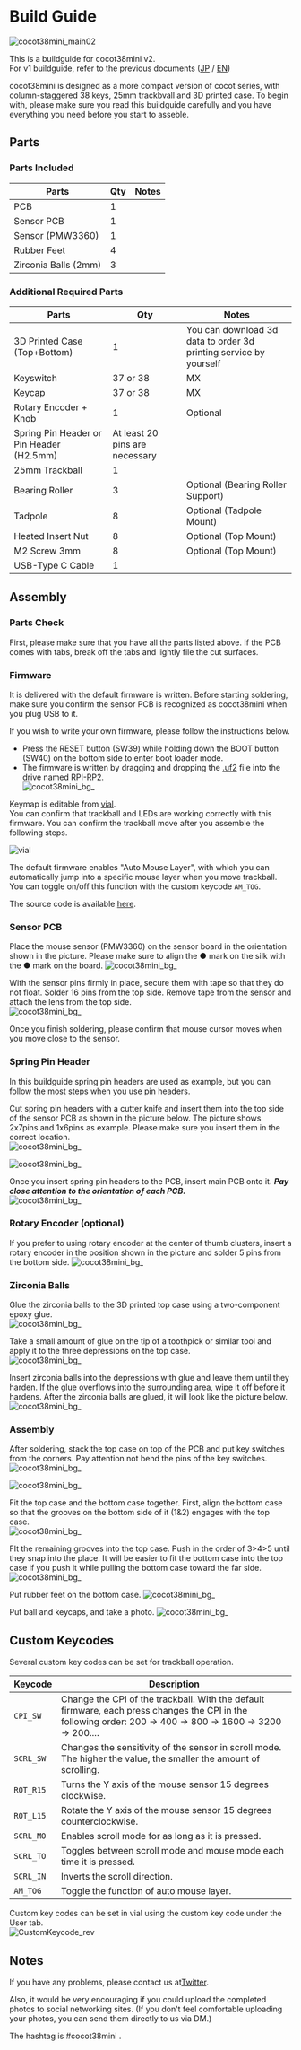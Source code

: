 # Build Guide

![cocot38mini_main02](/images/main_02.jpg)

This is a buildguide for cocot38mini v2.  
For v1 buildguide, refer to the previous documents ([JP](v1/buildguide.md) / [EN](v1/buildguide_en.md))

cocot38mini is designed as a more compact version of cocot series, with column-staggered 38 keys, 25mm trackbvall and 3D printed case. To begin with, please make sure you read this buildguide carefully and you have everything you need before you start to asseble.


## Parts
### Parts Included

|Parts|Qty|Notes|
|---|---|---|
|PCB|1||
|Sensor PCB|1||
|Sensor (PMW3360)|1||
|Rubber Feet|4||
|Zirconia Balls (2mm)|3||


### Additional Required Parts

|Parts|Qty|Notes|
|---|---|---|
|3D Printed Case (Top+Bottom)|1|You can download 3d data to order 3d printing service by yourself|
|Keyswitch|37 or 38|MX|
|Keycap|37 or 38|MX|
|Rotary Encoder + Knob |1|Optional|
|Spring Pin Header or Pin Header (H2.5mm)|At least 20 pins are necessary||
|25mm Trackball|1||
|Bearing Roller|3|Optional (Bearing Roller Support)|
|Tadpole|8|Optional (Tadpole Mount)|
|Heated Insert Nut|8|Optional (Top Mount)|
|M2 Screw 3mm|8|Optional (Top Mount)|
|USB-Type C Cable|1||


## Assembly
### Parts Check

  First, please make sure that you have all the parts listed above. If the PCB comes with tabs, break off the tabs and lightly file the cut surfaces.

### Firmware

  It is delivered with the default firmware is written. Before starting soldering, make sure you confirm the sensor PCB is recognized as cocot38mini when you plug USB to it.

  If you wish to write your own firmware, please follow the instructions below.

  - Press the RESET button (SW39) while holding down the BOOT button (SW40) on the bottom side to enter boot loader mode.
  - The firmware is written by dragging and dropping the [.uf2](https://github.com/aki27kbd/cocot38mini/blob/main/firmware/aki27_cocot38mini_vial.uf2) file into the drive named RPI-RP2.  
  ![cocot38mini_bg_](/images/bg_firmware.jpg)  


  Keymap is editable from [vial](https://vial.rocks/).  
  You can confirm that trackball and LEDs are working correctly with this firmware. You can confirm the trackball move after you assemble the following steps.

  ![vial](/images/vial.jpg)

  The default firmware enables "Auto Mouse Layer", with which you can automatically jump into a specific mouse layer when you move trackball. You can toggle on/off this function with the custom keycode `AM_TOG`.

  The source code is available [here](https://github.com/aki27kbd/vial-qmk/tree/vial/keyboards/aki27/cocot38mini).

### Sensor PCB

  Place the mouse sensor (PMW3360) on the sensor board in the orientation shown in the picture. Please make sure to align the ● mark on the silk with the ● mark on the board.
  ![cocot38mini_bg_](/images/bg_pmw3360_v2.jpg)

  With the sensor pins firmly in place, secure them with tape so that they do not float. Solder 16 pins from the top side. Remove tape from the sensor and attach the lens from the top side.   
  ![cocot38mini_bg_](/images/bg_pmw3360_v2_2.jpg)

  Once you finish soldering, please confirm that mouse cursor moves when you move close to the sensor.

### Spring Pin Header

  In this buildguide spring pin headers are used as example, but you can follow the most steps when you use pin headers.

  Cut spring pin headers with a cutter knife and insert them into the top side of the sensor PCB as shown in the picture below. The picture shows 2x7pins and 1x6pins as example. Please make sure you insert them in the correct location.  
  ![cocot38mini_bg_](/images/bg_pga2040_1.jpg)

  ![cocot38mini_bg_](/images/bg_pinheader.jpg)

  Once you insert spring pin headers to the PCB, insert main PCB onto it. ***Pay close attention to the orientation of each PCB.***  
  ![cocot38mini_bg_](/images/bg_pinheader_2.jpg)

### Rotary Encoder (optional)

  If you prefer to using rotary encoder at the center of thumb clusters, insert a rotary encoder in the position shown in the picture and solder 5 pins from the bottom side.
  ![cocot38mini_bg_](/images/bg_rotary_encoder.jpg)


### Zirconia Balls

  Glue the zirconia balls to the 3D printed top case using a two-component epoxy glue.  
  ![cocot38mini_bg_](/images/bg_zirconia_1.jpg)

  Take a small amount of glue on the tip of a toothpick or similar tool and apply it to the three depressions on the top case.  
  ![cocot38mini_bg_](/images/bg_zirconia_2.jpg)

  Insert zirconia balls into the depressions with glue and leave them until they harden. If the glue overflows into the surrounding area, wipe it off before it hardens. After the zirconia balls are glued, it will look like the picture below.  
  ![cocot38mini_bg_](/images/bg_zirconia_3.jpg)


### Assembly

  After soldering, stack the top case on top of the PCB and put key switches from the corners. Pay attention not bend the pins of the key switches.  
  ![cocot38mini_bg_](/images/bg_assembly_1.jpg)

  ![cocot38mini_bg_](/images/bg_assembly_2.jpg)

  Fit the top case and the bottom case together. First, align the bottom case so that the grooves on the bottom side of it (1&2) engages with the top case.  
  ![cocot38mini_bg_](/images/bg_assembly_3.jpg)

  FIt the remaining grooves into the top case. Push in the order of 3>4>5 until they snap into the place. It will be easier to fit the bottom case into the top case if you push it while pulling the bottom case toward the far side.
  ![cocot38mini_bg_](/images/bg_assembly_4.jpg)

  Put rubber feet on the bottom case.
  ![cocot38mini_bg_](/images/bg_assembly_5.jpg)

  Put ball and keycaps, and take a photo.
  ![cocot38mini_bg_](/images/bg_assembly_6.jpg)


## Custom Keycodes

  Several custom key codes can be set for trackball operation.

  Keycode   |Description
  ---------|-----------
  `CPI_SW`  |Change the CPI of the trackball. With the default firmware, each press changes the CPI in the following order: 200 -> 400 -> 800 -> 1600 -> 3200 -> 200....
  `SCRL_SW` |Changes the sensitivity of the sensor in scroll mode. The higher the value, the smaller the amount of scrolling.
  `ROT_R15` |Turns the Y axis of the mouse sensor 15 degrees clockwise.
  `ROT_L15` |Rotate the Y axis of the mouse sensor 15 degrees counterclockwise.
  `SCRL_MO` |	Enables scroll mode for as long as it is pressed.
  `SCRL_TO` |Toggles between scroll mode and mouse mode each time it is pressed.
  `SCRL_IN` |Inverts the scroll direction.
  `AM_TOG` |Toggle the function of auto mouse layer.

  Custom key codes can be set in vial using the custom key code under the User tab.  
  ![CustomKeycode_rev](/images/bg_customkeycode.jpg)


## Notes
If you have any problems, please contact us at[Twitter](https://twitter.com/aki27kbd).

Also, it would be very encouraging if you could upload the completed photos to social networking sites. (If you don't feel comfortable uploading your photos, you can send them directly to us via DM.)

The hashtag is #cocot38mini .
